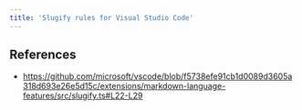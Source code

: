 ```yaml
---
title: 'Slugify rules for Visual Studio Code'
---
```


## References

* <https://github.com/microsoft/vscode/blob/f5738efe91cb1d0089d3605a318d693e26e5d15c/extensions/markdown-language-features/src/slugify.ts#L22-L29>
